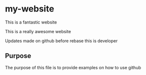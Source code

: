 # my-website

This is a fantastic website


This is a really awesome website

Updates made on github before rebase
this is developer


## Purpose

The purpose of this file is to provide examples on how to use github



